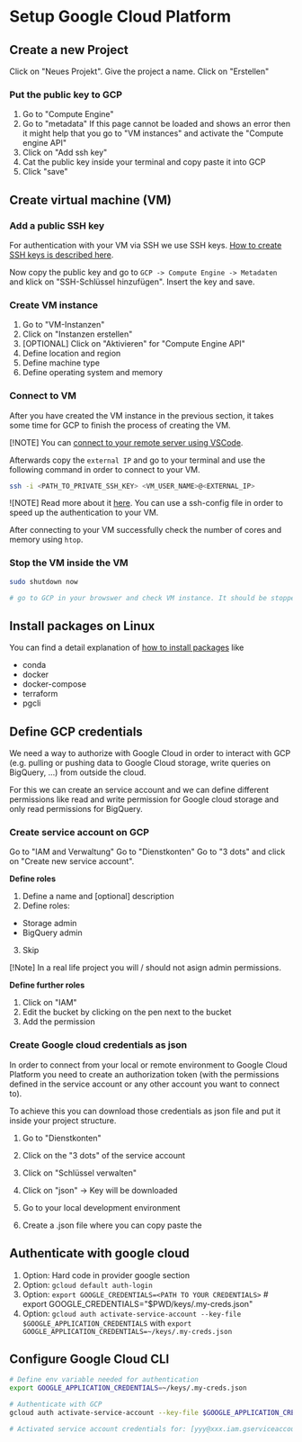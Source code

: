 # Setup Google Cloud Platform

## Create a new Project

Click on "Neues Projekt".
Give the project a name.
Click on "Erstellen"

### Put the public key to GCP

1. Go to "Compute Engine"
2. Go to "metadata"
   If this page cannot be loaded and shows an error then it might help that you go to "VM instances" and activate the "Compute engine API"
3. Click on "Add ssh key"
4. Cat the public key inside your terminal and copy paste it into GCP
5. Click "save"

## Create virtual machine (VM)

### Add a public SSH key

For authentication with your VM via SSH we use SSH keys. [How to create SSH keys is described here](../01_network-protocols/secure-shell.md#Generate-a-SSH-key).

Now copy the public key and go to `GCP -> Compute Engine -> Metadaten` and klick on "SSH-Schlüssel hinzufügen". Insert the key and save.

### Create VM instance

1. Go to "VM-Instanzen"
2. Click on "Instanzen erstellen"
3. [OPTIONAL] Click on "Aktivieren" for "Compute Engine API"
4. Define location and region
5. Define machine type
6. Define operating system and memory

### Connect to VM

After you have created the VM instance in the previous section, it takes some time for GCP to finish the process of creating the VM.

[!NOTE]
You can [connect to your remote server using VSCode](../01_network-protocols/secure-shell.md#How-to-connect-to-a-remote-server-using-VSCode).

Afterwards copy the `external IP` and go to your terminal and use the following command in order to connect to your VM.

```sh
ssh -i <PATH_TO_PRIVATE_SSH_KEY> <VM_USER_NAME>@<EXTERNAL_IP>
```

![NOTE]
Read more about it [here](../01_network-protocols/secure-shell.md#-Authenticate-using-SSH-keys).
You can use a ssh-config file in order to speed up the authentication to your VM.

After connecting to your VM successfully check the number of cores and memory using `htop`.

### Stop the VM inside the VM

```bash
sudo shutdown now

# go to GCP in your browswer and check VM instance. It should be stopped now.
```

## Install packages on Linux

You can find a detail explanation of [how to install packages](../03_linux/install-packages.md#Install-packages) like

- conda
- docker
- docker-compose
- terraform
- pgcli

## Define GCP credentials

We need a way to authorize with Google Cloud in order to interact with GCP (e.g. pulling or pushing data to Google Cloud storage, write queries on BigQuery, ...) from outside the cloud.

For this we can create an service account and we can define different permissions like read and write permission for Google cloud storage and only read permissions for BigQuery.

### Create service account on GCP

Go to "IAM and Verwaltung"
Go to "Dienstkonten"
Go to "3 dots" and click on "Create new service account".

**Define roles**

1. Define a name and [optional] description
2. Define roles:

- Storage admin
- BigQuery admin

3. Skip

[!Note] In a real life project you will / should not asign admin permissions.

**Define further roles**

1. Click on "IAM"
2. Edit the bucket by clicking on the pen next to the bucket
3. Add the permission

### Create Google cloud credentials as json

In order to connect from your local or remote environment to Google Cloud Platform you need to create an authorization token (with the permissions defined in the service account or any other account you want to connect to).

To achieve this you can download those credentials as json file and put it inside your project structure.

1. Go to "Dienstkonten"
2. Click on the "3 dots" of the service account
3. Click on "Schlüssel verwalten"
4. Click on "json"
   -> Key will be downloaded

5. Go to your local development environment
6. Create a .json file where you can copy paste the

## Authenticate with google cloud

1. Option: Hard code in provider google section
2. Option: `gcloud default auth-login`
3. Option: `export GOOGLE_CREDENTIALS=<PATH TO YOUR CREDENTIALS>` # export GOOGLE_CREDENTIALS="$PWD/keys/.my-creds.json"
4. Option: `gcloud auth activate-service-account --key-file $GOOGLE_APPLICATION_CREDENTIALS` with `export GOOGLE_APPLICATION_CREDENTIALS=~/keys/.my-creds.json`

## Configure Google Cloud CLI

```bash
# Define env variable needed for authentication
export GOOGLE_APPLICATION_CREDENTIALS=~/keys/.my-creds.json

# Authenticate with GCP
gcloud auth activate-service-account --key-file $GOOGLE_APPLICATION_CREDENTIALS

# Activated service account credentials for: [yyy@xxx.iam.gserviceaccount.com]
```
